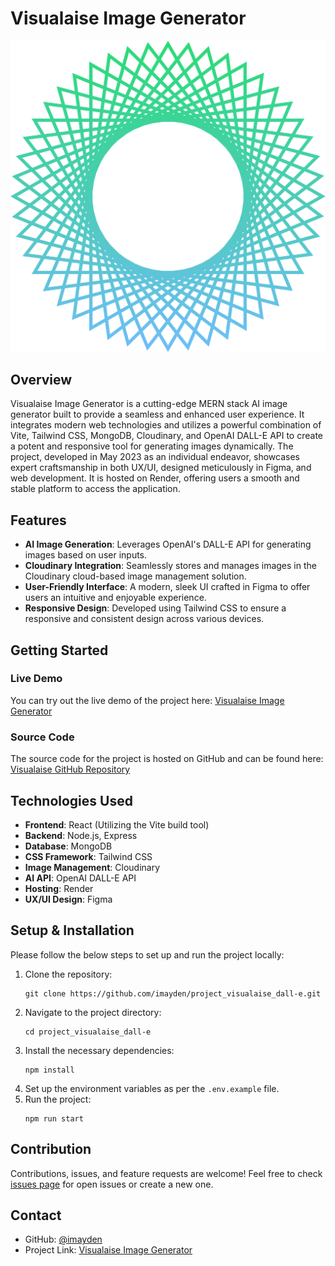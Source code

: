 # Visualaise Image Generator

![Visualaise Logo](client/public/logo.svg) <!-- Replace with the path to your logo file -->

## Overview

Visualaise Image Generator is a cutting-edge MERN stack AI image generator built to provide a seamless and enhanced user experience. It integrates modern web technologies and utilizes a powerful combination of Vite, Tailwind CSS, MongoDB, Cloudinary, and OpenAI DALL-E API to create a potent and responsive tool for generating images dynamically. The project, developed in May 2023 as an individual endeavor, showcases expert craftsmanship in both UX/UI, designed meticulously in Figma, and web development. It is hosted on Render, offering users a smooth and stable platform to access the application.

## Features

* **AI Image Generation**: Leverages OpenAI's DALL-E API for generating images based on user inputs.
* **Cloudinary Integration**: Seamlessly stores and manages images in the Cloudinary cloud-based image management solution.
* **User-Friendly Interface**: A modern, sleek UI crafted in Figma to offer users an intuitive and enjoyable experience.
* **Responsive Design**: Developed using Tailwind CSS to ensure a responsive and consistent design across various devices.

## Getting Started

### Live Demo

You can try out the live demo of the project here: [Visualaise Image Generator](https://imayden.github.io/visualaise/)

### Source Code

The source code for the project is hosted on GitHub and can be found here: [Visualaise GitHub Repository](https://github.com/imayden/project_visualaise_dall-e)

## Technologies Used

* **Frontend**: React (Utilizing the Vite build tool)
* **Backend**: Node.js, Express
* **Database**: MongoDB
* **CSS Framework**: Tailwind CSS
* **Image Management**: Cloudinary
* **AI API**: OpenAI DALL-E API
* **Hosting**: Render
* **UX/UI Design**: Figma

## Setup & Installation

Please follow the below steps to set up and run the project locally:

1. Clone the repository:
    ```
    git clone https://github.com/imayden/project_visualaise_dall-e.git
    ```
2. Navigate to the project directory:
    ```
    cd project_visualaise_dall-e
    ```
3. Install the necessary dependencies:
    ```
    npm install
    ```
4. Set up the environment variables as per the `.env.example` file.
5. Run the project:
    ```
    npm run start
    ```
## Contribution

Contributions, issues, and feature requests are welcome! Feel free to check [issues page](https://github.com/imayden/project_visualaise_dall-e/issues) for open issues or create a new one.

## Contact

- GitHub: [@imayden](https://github.com/imayden)
- Project Link: [Visualaise Image Generator](https://imayden.github.io/visualaise/)




